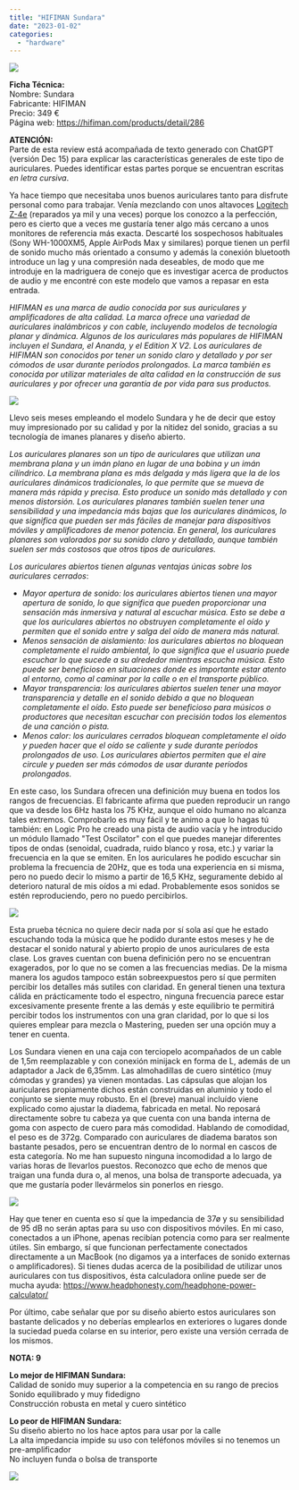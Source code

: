```yaml
---
title: "HIFIMAN Sundara"
date: "2023-01-02"
categories: 
  - "hardware"
---
```


![](images/sundara.jpg)

**Ficha Técnica:**  
Nombre: Sundara  
Fabricante: HIFIMAN  
Precio: 349 €  
Página web: https://hifiman.com/products/detail/286

**ATENCIÓN:**  
Parte de esta review está acompañada de texto generado con ChatGPT (versión Dec 15) para explicar las características generales de este tipo de auriculares. Puedes identificar estas partes porque se encuentran escritas _en letra cursiva_.

Ya hace tiempo que necesitaba unos buenos auriculares tanto para disfrute personal como para trabajar. Venía mezclando con unos altavoces [Logitech Z-4e](../../../2006/01/logitech-z-4) (reparados ya mil y una veces) porque los conozco a la perfección, pero es cierto que a veces me gustaría tener algo más cercano a unos monitores de referencia más exacta. Descarté los sospechosos habituales (Sony WH-1000XM5, Apple AirPods Max y similares) porque tienen un perfil de sonido mucho más orientado a consumo y además la conexión bluetooth introduce un lag y una compresión nada deseables, de modo que me introduje en la madriguera de conejo que es investigar acerca de productos de audio y me encontré con este modelo que vamos a repasar en esta entrada.

_HIFIMAN es una marca de audio conocida por sus auriculares y amplificadores de alta calidad. La marca ofrece una variedad de auriculares inalámbricos y con cable, incluyendo modelos de tecnología planar y dinámica. Algunos de los auriculares más populares de HIFIMAN incluyen el Sundara, el Ananda, y el Edition X V2. Los auriculares de HIFIMAN son conocidos por tener un sonido claro y detallado y por ser cómodos de usar durante períodos prolongados. La marca también es conocida por utilizar materiales de alta calidad en la construcción de sus auriculares y por ofrecer una garantía de por vida para sus productos._

![](images/sundara-headband.jpg)

Llevo seis meses empleando el modelo Sundara y he de decir que estoy muy impresionado por su calidad y por la nitidez del sonido, gracias a su tecnología de imanes planares y diseño abierto.

_Los auriculares planares son un tipo de auriculares que utilizan una membrana plana y un imán plano en lugar de una bobina y un imán cilíndrico. La membrana plana es más delgada y más ligera que la de los auriculares dinámicos tradicionales, lo que permite que se mueva de manera más rápida y precisa. Esto produce un sonido más detallado y con menos distorsión. Los auriculares planares también suelen tener una sensibilidad y una impedancia más bajas que los auriculares dinámicos, lo que significa que pueden ser más fáciles de manejar para dispositivos móviles y amplificadores de menor potencia. En general, los auriculares planares son valorados por su sonido claro y detallado, aunque también suelen ser más costosos que otros tipos de auriculares._

_Los auriculares abiertos tienen algunas ventajas únicas sobre los auriculares cerrados_:  
- _Mayor apertura de sonido: los auriculares abiertos tienen una mayor apertura de sonido, lo que significa que pueden proporcionar una sensación más inmersiva y natural al escuchar música. Esto se debe a que los auriculares abiertos no obstruyen completamente el oído y permiten que el sonido entre y salga del oído de manera más natural._
- _Menos sensación de aislamiento: los auriculares abiertos no bloquean completamente el ruido ambiental, lo que significa que el usuario puede escuchar lo que sucede a su alrededor mientras escucha música. Esto puede ser beneficioso en situaciones donde es importante estar atento al entorno, como al caminar por la calle o en el transporte público._
- _Mayor transparencia: los auriculares abiertos suelen tener una mayor transparencia y detalle en el sonido debido a que no bloquean completamente el oído. Esto puede ser beneficioso para músicos o productores que necesitan escuchar con precisión todos los elementos de una canción o pista._
- _Menos calor: los auriculares cerrados bloquean completamente el oído y pueden hacer que el oído se caliente y sude durante períodos prolongados de uso. Los auriculares abiertos permiten que el aire circule y pueden ser más cómodos de usar durante períodos prolongados._

En este caso, los Sundara ofrecen una definición muy buena en todos los rangos de frecuencias. El fabricante afirma que pueden reproducir un rango que va desde los 6Hz hasta los 75 KHz, aunque el oído humano no alcanza tales extremos. Comprobarlo es muy fácil y te animo a que lo hagas tú también: en Logic Pro he creado una pista de audio vacía y he introducido un módulo llamado "Test Oscilator" con el que puedes manejar diferentes tipos de ondas (senoidal, cuadrada, ruido blanco y rosa, etc.) y variar la frecuencia en la que se emiten. En los auriculares he podido escuchar sin problema la frecuencia de 20Hz, que es toda una experiencia en si misma, pero no puedo decir lo mismo a partir de 16,5 KHz, seguramente debido al deterioro natural de mis oídos a mi edad. Probablemente esos sonidos se estén reproduciendo, pero no puedo percibirlos. 

![](images/test-oscilator.png)

Esta prueba técnica no quiere decir nada por sí sola así que he estado escuchando toda la música que he podido durante estos meses y he de destacar el sonido natural y abierto propio de unos auriculares de esta clase. Los graves cuentan con buena definición pero no se encuentran exagerados, por lo que no se comen a las frecuencias medias. De la misma manera los agudos tampoco están sobreexpuestos pero sí que permiten percibir los detalles más sutiles con claridad. En general tienen una textura cálida en prácticamente todo el espectro, ninguna frecuencia parece estar excesivamente presente frente a las demás y este equilibrio te permitirá percibir todos los instrumentos con una gran claridad, por lo que si los quieres emplear para mezcla o Mastering, pueden ser una opción muy a tener en cuenta.

Los Sundara vienen en una caja con terciopelo acompañados de un cable de 1,5m reemplazable y con conexión minijack en forma de L, además de un adaptador a Jack de 6,35mm. Las almohadillas de cuero sintético (muy cómodas y grandes) ya vienen montadas. Las cápsulas que alojan los auriculares propiamente dichos están construidas en aluminio y todo el conjunto se siente muy robusto. En el (breve) manual incluído viene explicado como ajustar la diadema, fabricada en metal. No reposará directamente sobre tu cabeza ya que cuenta con una banda interna de goma con aspecto de cuero para más comodidad. Hablando de comodidad, el peso es de 372g. Comparado con auriculares de diadema baratos son bastante pesados, pero se encuentran dentro de lo normal en cascos de esta categoría. No me han supuesto ninguna incomodidad a lo largo de varias horas de llevarlos puestos. Reconozco que echo de menos que traigan una funda dura o, al menos, una bolsa de transporte adecuada, ya que me gustaría poder llevármelos sin ponerlos en riesgo.

![](images/sundara-packaging.jpg)

Hay que tener en cuenta eso sí que la impedancia de 37ø y su sensibilidad de 95 dB no serán aptas para su uso con dispositivos móviles. En mi caso, conectados a un iPhone, apenas recibían potencia como para ser realmente útiles. Sin embargo, sí que funcionan perfectamente conectados directamente a un MacBook (no digamos ya a interfaces de sonido externas o amplificadores). Si tienes dudas acerca de la posibilidad de utilizar unos auriculares con tus dispositivos, ésta calculadora online puede ser de mucha ayuda: https://www.headphonesty.com/headphone-power-calculator/

Por último, cabe señalar que por su diseño abierto estos auriculares son bastante delicados y no deberías emplearlos en exteriores o lugares donde la suciedad pueda colarse en su interior, pero existe una versión cerrada de los mismos.

**NOTA: 9**

**Lo mejor de HIFIMAN Sundara:**  
Calidad de sonido muy superior a la competencia en su rango de precios  
Sonido equilibrado y muy fidedigno  
Construcción robusta en metal y cuero sintético

**Lo peor de HIFIMAN Sundara:**  
Su diseño abierto no los hace aptos para usar por la calle  
La alta impedancia impide su uso con teléfonos móviles si no tenemos un pre-amplificador  
No incluyen funda o bolsa de transporte

![](images/sundara-macbook-spotify.jpg)